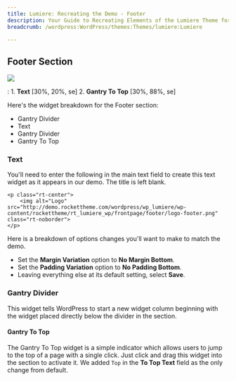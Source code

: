```yaml
---
title: Lumiere: Recreating the Demo - Footer
description: Your Guide to Recreating Elements of the Lumiere Theme for WordPress
breadcrumb: /wordpress:WordPress/themes:Themes/lumiere:Lumiere

---
```


Footer Section
-----
![][demo]

:   1. **Text** [30%, 20%, se]
    2. **Gantry To Top** [30%, 88%, se]

Here's the widget breakdown for the Footer section:

* Gantry Divider
* Text
* Gantry Divider
* Gantry To Top

### Text
You'll need to enter the following in the main text field to create this text widget as it appears in our demo. The title is left blank.

~~~
<p class="rt-center">
    <img alt="Logo" src="http://demo.rockettheme.com/wordpress/wp_lumiere/wp-content/rockettheme/rt_lumiere_wp/frontpage/footer/logo-footer.png" class="rt-noborder">
</p>
~~~

Here is a breakdown of options changes you'll want to make to match the demo.

* Set the **Margin Variation** option to **No Margin Bottom**.
* Set the **Padding Variation** option to **No Padding Bottom**.
* Leaving everything else at its default setting, select **Save**.

### Gantry Divider
This widget tells WordPress to start a new widget column beginning with the widget placed directly below the divider in the section.

#### Gantry To Top
The Gantry To Top widget is a simple indicator which allows users to jump to the top of a page with a single click. Just click and drag this widget into the section to activate it. We added `Top` in the **To Top Text** field as the only change from default.

[demo]: assets/demo_7.jpeg